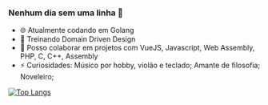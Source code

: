 ### Nenhum dia sem uma linha 👋

- :globe_with_meridians: Atualmente codando em Golang
- 🌱 Treinando Domain Driven Design
- 👯 Posso colaborar em projetos com VueJS, Javascript, Web Assembly, PHP, C, C++, Assembly
- ⚡ Curiosidades: Músico por hobby, violão e teclado; Amante de filosofia; Noveleiro; 

[![Top Langs](https://github-readme-stats.vercel.app/api/top-langs/?username=nandobas&layout=compact)](https://github.com/nandobas/gohr)

